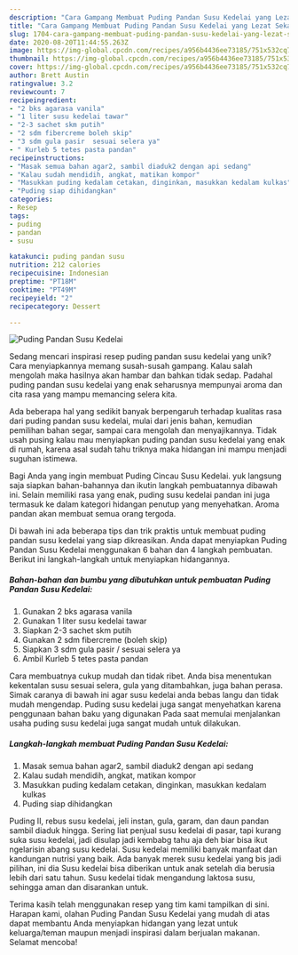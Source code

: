 ```yaml
---
description: "Cara Gampang Membuat Puding Pandan Susu Kedelai yang Lezat Sekali"
title: "Cara Gampang Membuat Puding Pandan Susu Kedelai yang Lezat Sekali"
slug: 1704-cara-gampang-membuat-puding-pandan-susu-kedelai-yang-lezat-sekali
date: 2020-08-20T11:44:55.263Z
image: https://img-global.cpcdn.com/recipes/a956b4436ee73185/751x532cq70/puding-pandan-susu-kedelai-foto-resep-utama.jpg
thumbnail: https://img-global.cpcdn.com/recipes/a956b4436ee73185/751x532cq70/puding-pandan-susu-kedelai-foto-resep-utama.jpg
cover: https://img-global.cpcdn.com/recipes/a956b4436ee73185/751x532cq70/puding-pandan-susu-kedelai-foto-resep-utama.jpg
author: Brett Austin
ratingvalue: 3.2
reviewcount: 7
recipeingredient:
- "2 bks agarasa vanila"
- "1 liter susu kedelai tawar"
- "2-3 sachet skm putih"
- "2 sdm fibercreme boleh skip"
- "3 sdm gula pasir  sesuai selera ya"
- " Kurleb 5 tetes pasta pandan"
recipeinstructions:
- "Masak semua bahan agar2, sambil diaduk2 dengan api sedang"
- "Kalau sudah mendidih, angkat, matikan kompor"
- "Masukkan puding kedalam cetakan, dinginkan, masukkan kedalam kulkas"
- "Puding siap dihidangkan"
categories:
- Resep
tags:
- puding
- pandan
- susu

katakunci: puding pandan susu 
nutrition: 212 calories
recipecuisine: Indonesian
preptime: "PT18M"
cooktime: "PT49M"
recipeyield: "2"
recipecategory: Dessert

---
```



![Puding Pandan Susu Kedelai](https://img-global.cpcdn.com/recipes/a956b4436ee73185/751x532cq70/puding-pandan-susu-kedelai-foto-resep-utama.jpg)

Sedang mencari inspirasi resep puding pandan susu kedelai yang unik? Cara menyiapkannya memang susah-susah gampang. Kalau salah mengolah maka hasilnya akan hambar dan bahkan tidak sedap. Padahal puding pandan susu kedelai yang enak seharusnya mempunyai aroma dan cita rasa yang mampu memancing selera kita.

Ada beberapa hal yang sedikit banyak berpengaruh terhadap kualitas rasa dari puding pandan susu kedelai, mulai dari jenis bahan, kemudian pemilihan bahan segar, sampai cara mengolah dan menyajikannya. Tidak usah pusing kalau mau menyiapkan puding pandan susu kedelai yang enak di rumah, karena asal sudah tahu triknya maka hidangan ini mampu menjadi suguhan istimewa.

Bagi Anda yang ingin membuat Puding Cincau Susu Kedelai. yuk langsung saja siapkan bahan-bahannya dan ikutin langkah pembuatannya dibawah ini. Selain memiliki rasa yang enak, puding susu kedelai pandan ini juga termasuk ke dalam kategori hidangan penutup yang menyehatkan. Aroma pandan akan membuat semua orang tergoda.


Di bawah ini ada beberapa tips dan trik praktis untuk membuat puding pandan susu kedelai yang siap dikreasikan. Anda dapat menyiapkan Puding Pandan Susu Kedelai menggunakan 6 bahan dan 4 langkah pembuatan. Berikut ini langkah-langkah untuk menyiapkan hidangannya.

<!--inarticleads1-->

##### Bahan-bahan dan bumbu yang dibutuhkan untuk pembuatan Puding Pandan Susu Kedelai:

1. Gunakan 2 bks agarasa vanila
1. Gunakan 1 liter susu kedelai tawar
1. Siapkan 2-3 sachet skm putih
1. Gunakan 2 sdm fibercreme (boleh skip)
1. Siapkan 3 sdm gula pasir / sesuai selera ya
1. Ambil  Kurleb 5 tetes pasta pandan


Cara membuatnya cukup mudah dan tidak ribet. Anda bisa menentukan kekentalan susu sesuai selera, gula yang ditambahkan, juga bahan perasa. Simak caranya di bawah ini agar susu kedelai anda bebas langu dan tidak mudah mengendap. Puding susu kedelai juga sangat menyehatkan karena penggunaan bahan baku yang digunakan Pada saat memulai menjalankan usaha puding susu kedelai juga sangat mudah untuk dilakukan. 

<!--inarticleads2-->

##### Langkah-langkah membuat Puding Pandan Susu Kedelai:

1. Masak semua bahan agar2, sambil diaduk2 dengan api sedang
1. Kalau sudah mendidih, angkat, matikan kompor
1. Masukkan puding kedalam cetakan, dinginkan, masukkan kedalam kulkas
1. Puding siap dihidangkan


Puding II, rebus susu kedelai, jeli instan, gula, garam, dan daun pandan sambil diaduk hingga. Sering liat penjual susu kedelai di pasar, tapi kurang suka susu kedelai, jadi disulap jadi kembabg tahu aja deh biar bisa ikut ngelarisin abang susu kedelai. Susu kedelai memiliki banyak manfaat dan kandungan nutrisi yang baik. Ada banyak merek susu kedelai yang bis jadi pilihan, ini dia Susu kedelai bisa diberikan untuk anak setelah dia berusia lebih dari satu tahun. Susu kedelai tidak mengandung laktosa susu, sehingga aman dan disarankan untuk. 

Terima kasih telah menggunakan resep yang tim kami tampilkan di sini. Harapan kami, olahan Puding Pandan Susu Kedelai yang mudah di atas dapat membantu Anda menyiapkan hidangan yang lezat untuk keluarga/teman maupun menjadi inspirasi dalam berjualan makanan. Selamat mencoba!
